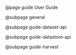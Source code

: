 @page guide User Guide

@subpage general

@subpage guide-dataset-api

@subpage guide-datastore-api

@subpage guide-harvest